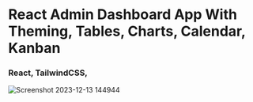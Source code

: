 <h1>React Admin Dashboard App With Theming, Tables, Charts, Calendar, Kanban</h1>

<h3>React, TailwindCSS,</h3>

![Screenshot 2023-12-13 144944](https://github.com/skupta12/MetricMingle/assets/89469062/4797f80d-ff49-4e65-8927-51b1056d874f)
